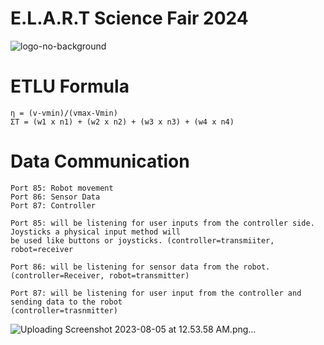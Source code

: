 ﻿# E.L.A.R.T Science Fair 2024

![logo-no-background](https://github.com/NathanArunaaa/ScienceFair2024/assets/88948653/62974869-5426-42b4-a007-a950b5b96946)

<h1> ETLU Formula</h1>

```
η = (v-vmin)/(vmax-Vmin)
ΣΤ = (w1 x n1) + (w2 x n2) + (w3 x n3) + (w4 x n4) 
```

<h1> Data Communication</h1>

```
Port 85: Robot movement 
Port 86: Sensor Data
Port 87: Controller
```

```
Port 85: will be listening for user inputs from the controller side. Joysticks a physical input method will
be used like buttons or joysticks. (controller=transmiiter, robot=receiver
```
```
Port 86: will be listening for sensor data from the robot. (controller=Receiver, robot=transmitter)  
```
```
Port 87: will be listening for user input from the controller and sending data to the robot
(controller=trasnmitter)
```

![Uploading Screenshot 2023-08-05 at 12.53.58 AM.png…]()
